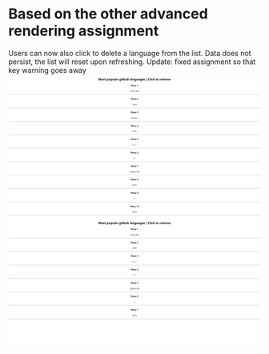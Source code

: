 # Based on the other advanced rendering assignment
Users can now also click to delete a language from the list. Data does not persist, the list will reset upon refreshing.
Update: fixed assignment so that key warning goes away
![(event example)](../assets/advRenderingRemove.png)
![(event example)](../assets/advRenderingRemove2.png)